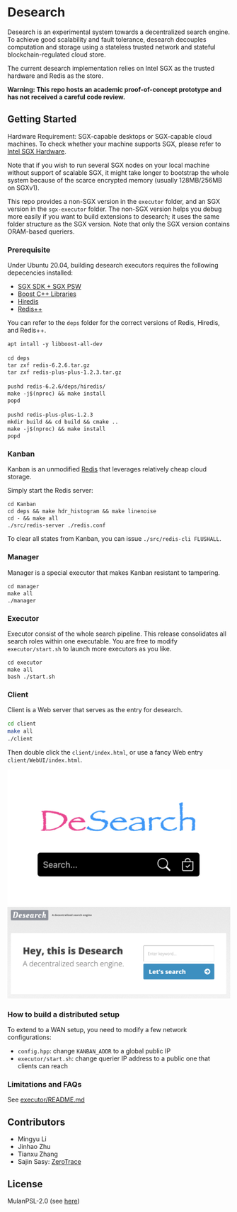 # Desearch

Desearch is an experimental system towards a decentralized search engine.
To achieve good scalability and fault tolerance, desearch decouples computation and storage using a stateless trusted network and stateful blockchain-regulated cloud store.

The current desearch implementation relies on Intel SGX as the trusted hardware and Redis as the store.

**Warning: This repo hosts an academic proof-of-concept prototype and has not received a careful code review.**

## Getting Started

Hardware Requirement: SGX-capable desktops or SGX-capable cloud machines. To check whether your machine supports SGX, please refer to [Intel SGX Hardware](https://github.com/ayeks/SGX-hardware).

Note that if you wish to run several SGX nodes on your local machine without support of scalable SGX, it might take longer to bootstrap the whole system because of the scarce encrypted memory (usually 128MB/256MB on SGXv1).

This repo provides a non-SGX version in the `executor` folder, and an SGX version in the `sgx-executor` folder. The non-SGX version helps you debug more easily if you want to build extensions to desearch; it uses the same folder structure as the SGX version. Note that only the SGX version contains ORAM-based queriers.

### Prerequisite

Under Ubuntu 20.04, building desearch executors requires the following depecencies installed:

- [SGX SDK + SGX PSW](https://01.org/intel-software-guard-extensions/downloads)
- [Boost C++ Libraries](https://www.boost.org/)
- [Hiredis](https://github.com/redis/hiredis)
- [Redis++](https://github.com/sewenew/redis-plus-plus)

You can refer to the `deps` folder for the correct versions of Redis, Hiredis, and Redis++.

```shell
apt intall -y libboost-all-dev

cd deps
tar zxf redis-6.2.6.tar.gz
tar zxf redis-plus-plus-1.2.3.tar.gz

pushd redis-6.2.6/deps/hiredis/
make -j$(nproc) && make install
popd

pushd redis-plus-plus-1.2.3
mkdir build && cd build && cmake ..
make -j$(nproc) && make install
popd
```

### Kanban

Kanban is an unmodified [Redis](https://redis.io/) that leverages relatively cheap cloud storage.

Simply start the Redis server:
```shell
cd Kanban
cd deps && make hdr_histogram && make linenoise
cd - && make all
./src/redis-server ./redis.conf
```

To clear all states from Kanban, you can issue `./src/redis-cli FLUSHALL`.

### Manager

Manager is a special executor that makes Kanban resistant to tampering.

```shell
cd manager
make all
./manager
```

### Executor

Executor consist of the whole search pipeline. This release consolidates all search roles within one executable. You are free to modify `executor/start.sh` to launch more executors as you like.

```shell
cd executor
make all
bash ./start.sh
```

### Client

Client is a Web server that serves as the entry for desearch.

```sh
cd client
make all
./client
```
Then double click the `client/index.html`, or use a fancy Web entry `client/WebUI/index.html`.

![demo](img/demo.png)
![fanyc](img/fancy.png)

### How to build a distributed setup

To extend to a WAN setup, you need to modify a few network configurations:
- `config.hpp`: change `KANBAN_ADDR` to a global public IP
- `executor/start.sh`: change querier IP address to a public one that clients can reach

### Limitations and FAQs

See [executor/README.md](executor/README.md)

## Contributors

- Mingyu Li
- Jinhao Zhu
- Tianxu Zhang
- Sajin Sasy: [ZeroTrace](https://github.com/sshsshy/ZeroTrace)

## License

MulanPSL-2.0 (see [here](https://opensource.org/licenses/MulanPSL-2.0))
